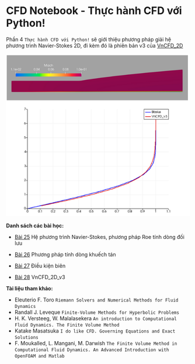 # CFD Notebook - Thực hành CFD với Python!

Phần 4 `Thực hành CFD với Python!` sẽ giới thiệu phương pháp giải hệ phương trình Navier-Stokes 2D, đi kèm đó là phiên bản v3 của [VnCFD_2D](https://github.com/SangVn/VnCFD_2D_v3)

<img src="img/plate.png">

**Danh sách các bài học:**
* [Bài 25](https://nbviewer.jupyter.org/github/SangVn/CFD_Notebook_P4/blob/master/Bai_25.ipynb) Hệ phương trình Navier-Stokes, phương pháp Roe tính dòng đối lưu

* [Bài 26](https://nbviewer.jupyter.org/github/SangVn/CFD_Notebook_P4/blob/master/Bai_26.ipynb) Phương pháp tính dòng khuếch tán

* [Bài 27](https://nbviewer.jupyter.org/github/SangVn/CFD_Notebook_P4/blob/master/Bai_27.ipynb) Điều kiện biên

* [Bài 28](https://nbviewer.jupyter.org/github/SangVn/CFD_Notebook_P4/blob/master/Bai_28.ipynb) VnCFD_2D_v3


**Tài liệu tham khảo:**

* Eleuterio F. Toro `Riemann Solvers and Numerical Methods for Fluid Dynamics`
* Randall J. Leveque `Finite-Volume Methods for Hyperbolic Problems`
* H. K. Versteeg, W. Malalasekera `An introduction to Computational Fluid Dynamics. The Finite Volume Method`
* Katake Masatsuka `I do like CFD. Governing Equations and Exact Solutions`
* F. Moukalled, L. Mangani, M. Darwish `The Finite Volume Method in Computational Fluid Dynamics. An Advanced Introduction with OpenFOAM and Matlab`

